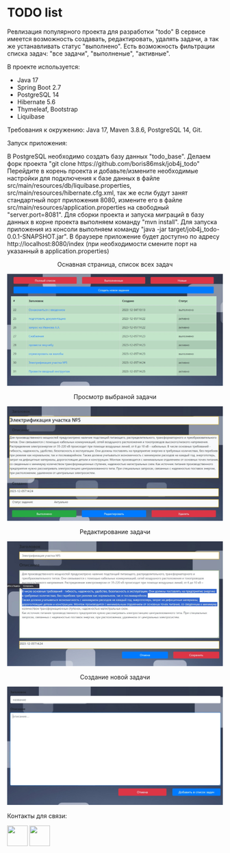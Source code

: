 # TODO list

Ревлизация популярного проекта для разработки "todo"
В сервисе имеется возможность создавать, редактировать, удалять 
задачи, а так же устанавливать статус "выполнено".
Есть возможность фильтрации списка задач: "все задачи", "выполненые",
"активные".

В проекте используется:

* Java 17
* Spring Boot 2.7
* PostgreSQL 14
* Hibernate 5.6
* Thymeleaf, Bootstrap
* Liquibase

Требования к окружению: Java 17, Maven 3.8.6, PostgreSQL 14, Git. 

Запуск приложения:
<p>В PostgreSQL необходимо создать базу данных "todo_base". Делаем форк проекта "git clone https://github.com/boris86msk/job4j_todo"
Перейдите в корень проекта и добавьте/измените необходимые настройки для подключения к базе данных в файле src/main/resources/db/liquibase.properties,
src/main/resources/hibernate.cfg.xml, так же если будут занят стандартный порт приложения 8080, измените его в файле src/main/resources/application.properties
на свободный "server.port=8081". Для сборки проекта и запуска миграций в базу данных в корне проекта выполняем команду "mvn install". Для запуска 
приложения из консоли выполняем команду "java -jar target/job4j_todo-0.0.1-SNAPSHOT.jar". В браузере приложение будет доступно по адресу
http://localhost:8080/index (при необходимости смените порт на указанный в application.properties)
</p>

<div style="text-align: center;">Оснавная страница, список всех задач</div>

![](img/index.jpg)

<div style="text-align: center;">Просмотр выбраной задачи</div>

![](img/task.jpg)

<div style="text-align: center;">Редактирование задачи</div>

![](img/edit_task.jpg)

<div style="text-align: center;">Создание новой задачи</div>

![](img/create_task.jpg)

Контакты для связи:

[<img height="48" src="https://img.icons8.com/color/64/whatsapp--v1.png" width="48"/>](https://wa.me/79204755505)
[<img height="48" src="https://img.icons8.com/color/64/telegram-app--v1.png" width="48"/>](https://t.me/Boris320)